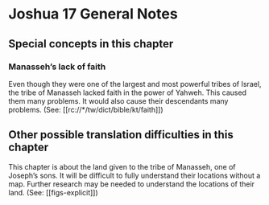 # Joshua 17 General Notes
## Special concepts in this chapter

### Manasseh’s lack of faith
Even though they were one of the largest and most powerful tribes of Israel, the tribe of Manasseh lacked faith in the power of Yahweh. This caused them many problems. It would also cause their descendants many problems. (See: [[rc://*/tw/dict/bible/kt/faith]])

## Other possible translation difficulties in this chapter

This chapter is about the land given to the tribe of Manasseh, one of Joseph’s sons. It will be difficult to fully understand their locations without a map. Further research may be needed to understand the locations of their land. (See: [[figs-explicit]])